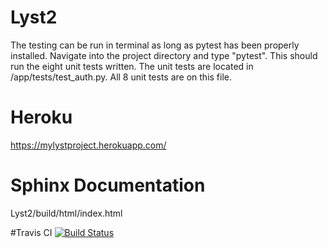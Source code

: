 # Lyst2

The testing can be run in terminal as long as pytest has been properly installed. Navigate into the project directory and type "pytest". This should run the eight unit tests written. The unit tests are located in /app/tests/test_auth.py. All 8 unit tests are on this file. 

# Heroku
https://mylystproject.herokuapp.com/

# Sphinx Documentation 
Lyst2/build/html/index.html

#Travis CI 
[![Build Status](https://travis-ci.org/michaelyw1996/Lyst2.svg?branch=master)](https://travis-ci.org/michaelyw1996/Lyst2)

